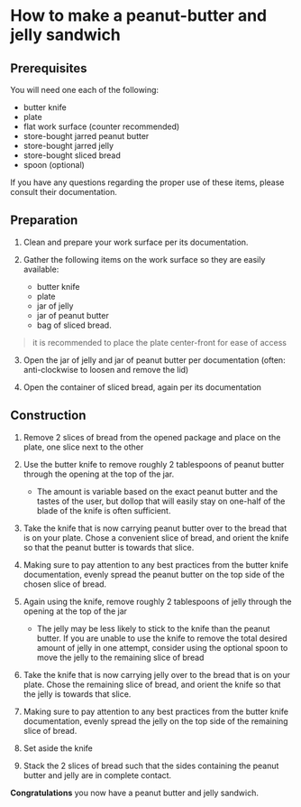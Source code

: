# How to make a peanut-butter and jelly sandwich

## Prerequisites

You will need one each of the following:

- butter knife
- plate
- flat work surface (counter recommended)
- store-bought jarred peanut butter
- store-bought jarred jelly
- store-bought sliced bread
- spoon (optional)

If you have any questions regarding the proper use of these items, please consult their documentation.

## Preparation

1. Clean and prepare your work surface per its documentation.

1. Gather the following items on the work surface so they are easily available: 
	* butter knife
	* plate
	* jar of jelly
	* jar of peanut butter
	* bag of sliced bread.

> it is recommended to place the plate center-front for ease of access

3. Open the jar of jelly and jar of peanut butter per documentation (often: anti-clockwise to loosen and remove the lid)

4.  Open the container of sliced bread, again per its documentation

## Construction
1. Remove 2 slices of bread from the opened package and place on the plate, one slice next to the other

1. Use the butter knife to remove roughly 2 tablespoons of peanut butter through the opening at the top of the jar. 
	* The amount is variable based on the exact peanut butter and the tastes of the user, but dollop that will easily stay on one-half of the blade of the knife is often sufficient.

1. Take the knife that is now carrying peanut butter over to the bread that is on your plate. Chose a convenient slice of bread, and orient the knife so that the peanut butter is towards that slice. 

1. Making sure to pay attention to any best practices from the butter knife documentation, evenly spread the peanut butter on the top side of the chosen slice of bread. 

1. Again using the knife, remove roughly 2 tablespoons of jelly through the opening at the top of the jar 
	* The jelly may be less likely to stick to the knife than the peanut butter. If you are unable to use the knife to remove the total desired amount of jelly in one attempt, consider using the optional spoon to move the jelly to the remaining slice of bread

1. Take the knife that is now carrying jelly over to the bread that is on your plate. Chose the remaining slice of bread, and orient the knife so that the jelly is towards that slice.

1. Making sure to pay attention to any best practices from the butter knife documentation, evenly spread the jelly on the top side of the remaining slice of bread.

1. Set aside the knife

1. Stack the 2 slices of bread such that the sides containing the peanut butter and jelly are in complete contact.

**Congratulations** you now have a peanut butter and jelly sandwich.
